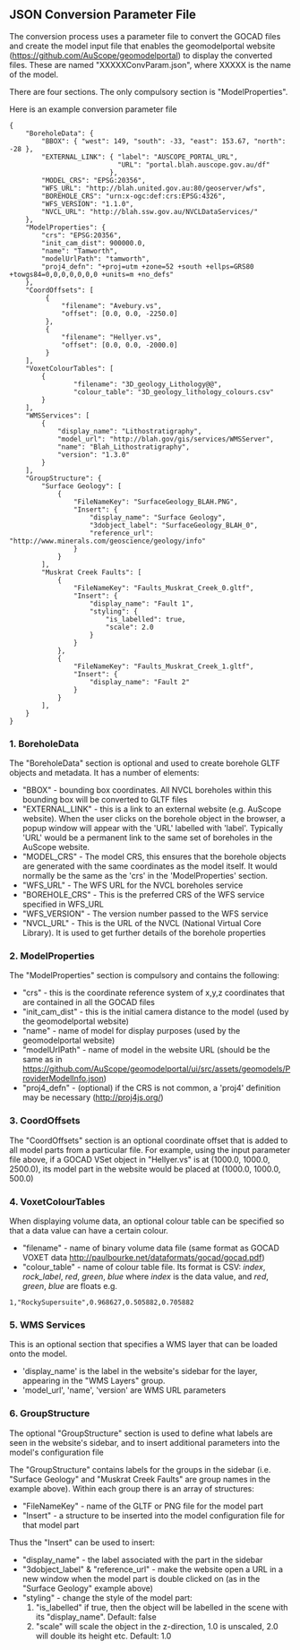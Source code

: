 ## JSON Conversion Parameter File

The conversion process uses a parameter file to convert the GOCAD files and
create the model input file that enables the geomodelportal website (https://github.com/AuScope/geomodelportal) to display the converted files. These are named "XXXXXConvParam.json", where XXXXX is the name of the model.

There are four sections. The only compulsory section is "ModelProperties".

Here is an example conversion parameter file

```
{
    "BoreholeData": {
        "BBOX": { "west": 149, "south": -33, "east": 153.67, "north": -28 },
        "EXTERNAL_LINK": { "label": "AUSCOPE_PORTAL_URL",
                           "URL": "portal.blah.auscope.gov.au/df"
                         },
        "MODEL_CRS": "EPSG:20356",
        "WFS_URL": "http://blah.united.gov.au:80/geoserver/wfs",
        "BOREHOLE_CRS": "urn:x-ogc:def:crs:EPSG:4326",
        "WFS_VERSION": "1.1.0",
        "NVCL_URL": "http://blah.ssw.gov.au/NVCLDataServices/"
    },
    "ModelProperties": {
        "crs": "EPSG:20356",
        "init_cam_dist": 900000.0,
        "name": "Tamworth",
        "modelUrlPath": "tamworth",
        "proj4_defn": "+proj=utm +zone=52 +south +ellps=GRS80 +towgs84=0,0,0,0,0,0,0 +units=m +no_defs"
    },
    "CoordOffsets": [
         {
             "filename": "Avebury.vs",
             "offset": [0.0, 0.0, -2250.0]
         },
         {
             "filename": "Hellyer.vs",
             "offset": [0.0, 0.0, -2000.0]
         }
    ],
    "VoxetColourTables": [
        {
                "filename": "3D_geology_Lithology@@",
                "colour_table": "3D_geology_lithology_colours.csv"
        }
    ],
    "WMSServices": [
        {
            "display_name": "Lithostratigraphy",
            "model_url": "http://blah.gov/gis/services/WMSServer",
            "name": "Blah_Lithostratigraphy",
            "version": "1.3.0"
        }    
    ],
    "GroupStructure": {
        "Surface Geology": [
            {
                "FileNameKey": "SurfaceGeology_BLAH.PNG",
                "Insert": {
                    "display_name": "Surface Geology",
                    "3dobject_label": "SurfaceGeology_BLAH_0",
                    "reference_url": "http://www.minerals.com/geoscience/geology/info"
                }
            }
        ],
        "Muskrat Creek Faults": [
            {
                "FileNameKey": "Faults_Muskrat_Creek_0.gltf",
                "Insert": {
                    "display_name": "Fault 1",
                    "styling": {
                        "is_labelled": true,
                        "scale": 2.0
                    }
                }
            },
            {
                "FileNameKey": "Faults_Muskrat_Creek_1.gltf",
                "Insert": {
                    "display_name": "Fault 2"
                }
            }
        ],
    }
}
```


### 1. BoreholeData

The "BoreholeData" section is optional and used to create borehole GLTF objects and metadata. It has a number of elements:

* "BBOX"  - bounding box coordinates. All NVCL boreholes within this bounding box will be converted to GLTF files
* "EXTERNAL_LINK" - this is a link to an external website (e.g. AuScope website). When the user clicks on the borehole object in the browser, a popup window will appear with the 'URL' labelled with 'label'. Typically 'URL' would be a permanent link to the same set of boreholes in the AuScope website.
* "MODEL_CRS" - The model CRS, this ensures that the borehole objects are generated with the same coordinates as the model itself. It would normally be the same as the 'crs' in the 'ModelProperties' section.
* "WFS_URL" - The WFS URL for the NVCL boreholes service
* "BOREHOLE_CRS" - This is the preferred CRS of the WFS service specified in WFS_URL
* "WFS_VERSION" - The version number passed to the WFS service
* "NVCL_URL" - This is the URL of the NVCL (National Virtual Core Library). It is used to get further details of the borehole properties


### 2. ModelProperties

The "ModelProperties" section is compulsory and contains the following:

* "crs" - this is the coordinate reference system of x,y,z coordinates that are contained in all the GOCAD files
* "init_cam_dist" - this is the initial camera distance to the model (used by the geomodelportal website)
* "name" - name of model for display purposes (used by the geomodelportal website)
* "modelUrlPath" - name of model in the website URL (should be the same as in https://github.com/AuScope/geomodelportal/ui/src/assets/geomodels/ProviderModelInfo.json)
* "proj4_defn" - (optional) if the CRS is not common, a 'proj4' definition may be necessary (http://proj4js.org/)


### 3. CoordOffsets

The "CoordOffsets" section is an optional coordinate offset that is added to all model parts from a particular file. For example, using the input parameter file above, if a GOCAD VSet object in "Hellyer.vs" is at (1000.0, 1000.0, 2500.0), its model part in the website would be placed at (1000.0, 1000.0, 500.0)


### 4. VoxetColourTables

When displaying volume data, an optional colour table can be specified so that a data value can have a certain colour.

* "filename" - name of binary volume data file (same format as GOCAD VOXET data http://paulbourke.net/dataformats/gocad/gocad.pdf)
* "colour_table" - name of colour table file. Its format is CSV: _index_, _rock_label_, _red_, _green_, _blue_ where _index_ is the data value, and _red_, _green_, _blue_ are floats e.g.

```1,"RockySupersuite",0.968627,0.505882,0.705882```

### 5. WMS Services

This is an optional section that specifies a WMS layer that can be loaded onto the model. 

* 'display_name' is the label in the website's sidebar for the layer, appearing in the "WMS Layers" group. 
* 'model_url', 'name', 'version' are WMS URL parameters

### 6. GroupStructure

The optional "GroupStructure" section is used to define what labels are seen in the website's sidebar, and to insert additional parameters into the model's configuration file

The "GroupStructure" contains labels for the groups in the sidebar (i.e. "Surface Geology" and "Muskrat Creek Faults" are group names in the example above).
Within each group there is an array of structures:

* "FileNameKey" - name of the GLTF or PNG file for the model part
* "Insert" - a structure to be inserted into the model configuration file for that model part

Thus the "Insert" can be used to insert:

* "display_name" - the label associated with the part in the sidebar
* "3dobject_label" & "reference_url" - make the website open a URL in a new window when the model part is double clicked on (as in the "Surface Geology" example above)
* "styling" - change the style of the model part:
    1) "is_labelled" if true, then the object will be labelled in the scene with its "display_name". Default: false
    2) "scale" will scale the object in the z-direction, 1.0 is unscaled, 2.0 will double its height etc. Default: 1.0

